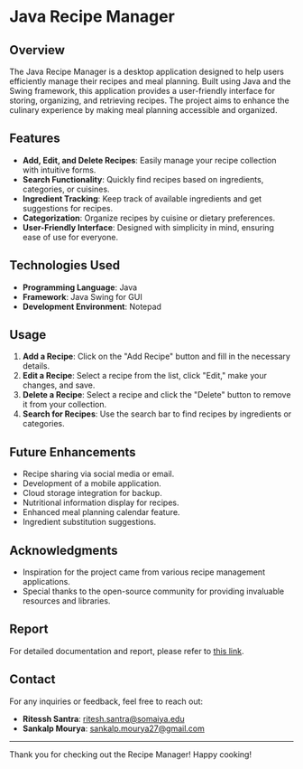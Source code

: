 # Java Recipe Manager

## Overview

The Java Recipe Manager is a desktop application designed to help users efficiently manage their recipes and meal planning. Built using Java and the Swing framework, this application provides a user-friendly interface for storing, organizing, and retrieving recipes. The project aims to enhance the culinary experience by making meal planning accessible and organized.

## Features

- **Add, Edit, and Delete Recipes**: Easily manage your recipe collection with intuitive forms.
- **Search Functionality**: Quickly find recipes based on ingredients, categories, or cuisines.
- **Ingredient Tracking**: Keep track of available ingredients and get suggestions for recipes.
- **Categorization**: Organize recipes by cuisine or dietary preferences.
- **User-Friendly Interface**: Designed with simplicity in mind, ensuring ease of use for everyone.

## Technologies Used

- **Programming Language**: Java
- **Framework**: Java Swing for GUI
- **Development Environment**: Notepad

## Usage

1. **Add a Recipe**: Click on the "Add Recipe" button and fill in the necessary details.
2. **Edit a Recipe**: Select a recipe from the list, click "Edit," make your changes, and save.
3. **Delete a Recipe**: Select a recipe and click the "Delete" button to remove it from your collection.
4. **Search for Recipes**: Use the search bar to find recipes by ingredients or categories.

## Future Enhancements

- Recipe sharing via social media or email.
- Development of a mobile application.
- Cloud storage integration for backup.
- Nutritional information display for recipes.
- Enhanced meal planning calendar feature.
- Ingredient substitution suggestions.

## Acknowledgments

- Inspiration for the project came from various recipe management applications.
- Special thanks to the open-source community for providing invaluable resources and libraries.

## Report
For detailed documentation and report, please refer to [this link](https://www.overleaf.com/read/rwtgrxwrtnnk#84e6d3).

## Contact

For any inquiries or feedback, feel free to reach out:

- **Ritessh Santra**: [ritesh.santra@somaiya.edu](mailto:ritesh.santra@somaiya.edu)
- **Sankalp Mourya**: [sankalp.mourya27@gmail.com](mailto:sankalp.mourya27@gmail.co.)

---

Thank you for checking out the Recipe Manager! Happy cooking!

